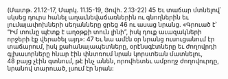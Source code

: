 (Մատթ. 21.12-17, Մարկ. 11.15-19, Յովհ. 2.13-22)
45 Եւ տաճար մտնելով՝ սկսեց դուրս հանել աղաւնեվաճառներին ու գնողներին եւ լումայափոխների սեղանները ցրեց 46 ու ասաց նրանց. «Գրուած է՝ “Իմ տունը պէտք է աղօթքի տուն լինի”, իսկ դուք աւազակների որջերի էք վերածել այդ»: 47 Եւ նա ամէն օր նրանց ուսուցանում էր տաճարում, իսկ քահանայապետները, օրէնսգէտները եւ ժողովրդի գլխաւորները հնար էին փնտռում նրան կորստեան մատնելու, 48 բայց չէին գտնում, թէ ինչ անեն, որովհետեւ ամբողջ ժողովուրդը, նրանով տարուած, լսում էր նրան:
